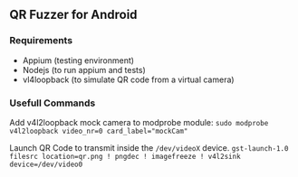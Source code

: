 ## QR Fuzzer for Android

### Requirements

- Appium (testing environment)
- Nodejs (to run appium and tests)
- vl4loopback (to simulate QR code from a virtual camera)

### Usefull Commands

Add v4l2loopback mock camera to modprobe module: 
`sudo modprobe v4l2loopback video_nr=0 card_label="mockCam"`

Launch QR Code to transmit inside the `/dev/videoX` device. 
`gst-launch-1.0 filesrc location=qr.png ! pngdec ! imagefreeze ! v4l2sink device=/dev/video0`

